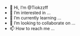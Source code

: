 - 👋 Hi, I’m @Tiokzzff
- 👀 I’m interested in ...
- 🌱 I’m currently learning ...
- 💞️ I’m looking to collaborate on ...
- 📫 How to reach me ...

<!---
Tiokzzff/Tiokzzff is a ✨ special ✨ repository because its `README.md` (this file) appears on your GitHub profile.
You can click the Preview link to take a look at your changes.
--->
